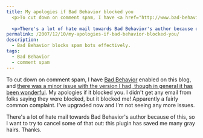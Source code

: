 ```yaml
---
title: My apologies if Bad Behavior blocked you
  <p>To cut down on comment spam, I have <a href="http://www.bad-behavior.ioerror.us/">Bad Behavior</a> enabled on this blog, and <a href="http://www.bad-behavior.ioerror.us/2007/12/06/bad-behavior-2011/">there was an issue with the version I had</a>.  My apologies if it blocked you.  I didn't get any email from folks saying they were blocked, but it blocked me!  Apparently a fairly common complaint.  I've upgraded now and I'm not seeing any more issues.</p>
  
  <p>There's a lot of hate mail towards Bad Behavior's author because of this, so I want to try to cancel some of that out: this plugin has saved me many gray hairs.  Thanks.</p>
permalink: /2007/12/10/my-apologies-if-bad-behavior-blocked-you/
description:
  - Bad Behavior blocks spam bots effectively.
tags:
  - Bad Behavior
  - comment spam
---
```

To cut down on comment spam, I have [Bad Behavior][1] enabled on this blog, and [there was a minor issue with the version I had, though in general it has been wonderful][2]. My apologies if it blocked you. I didn't get any email from folks saying they were blocked, but it blocked me! Apparently a fairly common complaint. I've upgraded now and I'm not seeing any more issues.

There's a lot of hate mail towards Bad Behavior's author because of this, so I want to try to cancel some of that out: this plugin has saved me many gray hairs. Thanks.

 [1]: http://www.bad-behavior.ioerror.us/
 [2]: http://www.bad-behavior.ioerror.us/2007/12/06/bad-behavior-2011/
